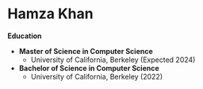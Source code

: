 # Hamza Khan
**Education**

* **Master of Science in Computer Science**
   * University of California, Berkeley (Expected 2024) 
* **Bachelor of Science in Computer Science**
   * University of California, Berkeley (2022)
